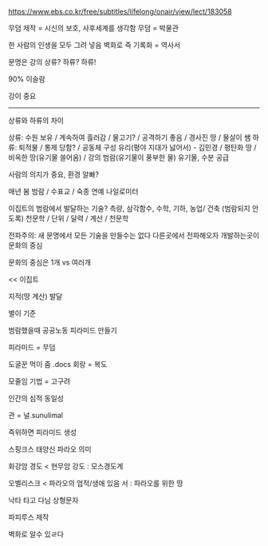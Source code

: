 https://www.ebs.co.kr/free/subtitles/lifelong/onair/view/lect/183058

무덤 제작 = 시신의 보호, 사후세계를 생각함
무덤 = 박물관

한 사람의 인생을 모두 그려 넣음 벽화로
즉 기록화 = 역사서

문명은 강의 상류? 하류?
하류!


90% 이슬람 

강이 중요

---
상류와 하류의 차이

상류: 수원 보유 / 계속하여 흘러감 / 물고기? / 공격하기 좋음 / 경사진 땅 / 물살이 쌤
하류: 퇴적물 / 통제 당함? / 공동체 구성 유리(평야 지대가 넗어서)  - 김민경 / 평탄화 땅 / 비옥한 땅(유기물 쓸어옴) / 강의 범람(유기물이 풍부한 물)
유기물, 수분 공급

사람의 의지가 중요, 환경 알빠?

매년 봄 범람 / 수표교 / 숙종 연예
나일로미터


이집트의 범람에서 발달하는 기술?
측량, 삼각함수, 수학, 기하, 농업/ 건축 (범람되지 안도록)  천문학 / 단위 / 달력  / 계산 / 천문학 

전파주의: 새 문명에서 모든 기술을 만들수는 없다 다른곳에서 전파해오자
개발하는곳이 문화의 중심

문화의 중심은 1개 vs 여러개

<< 이집트

지적(땅 계산) 발달

별이 기준

범람했을때 공공노동 피라미드 만들기

피라미드 = 무덤

도굴꾼 먹이 줌
.docs 
회랑 = 복도

모줄임 기법 = 고구려

인간의 심적 동일성

관 = 널.sunulimal

즉위하면 피라미드 생성


스핑크스 태양신 파라오 의미



화강암 경도 < 현무암 강도 : 모스경도계

오벨리스크 < 파라오의 업적/생애 있음
 서 : 파라오를 위한 땅
 
낙타 타고 다님
상형문자

파피루스 제작

벽화로 알수 있ㄹ다